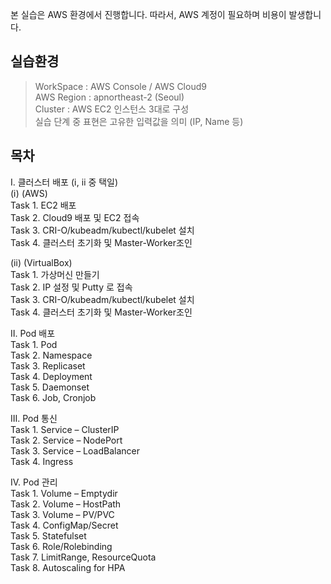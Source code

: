 본 실습은 AWS 환경에서 진행합니다. 따라서, AWS 계정이 필요하며 비용이 발생합니다.

실습환경
--------

> WorkSpace : AWS Console / AWS Cloud9  
> AWS Region : apnortheast-2 (Seoul)  
> Cluster : AWS EC2 인스턴스 3대로 구성  
> 실습 단계 중 표현은 고유한 입력값을 의미 (IP, Name 등)

목차 
----
Ⅰ. 클러스터 배포 (ⅰ, ⅱ 중 택일)  
(ⅰ) (AWS)  
Task 1. EC2 배포  
Task 2. Cloud9 배포 및 EC2 접속  
Task 3. CRI-O/kubeadm/kubectl/kubelet 설치  
Task 4. 클러스터 초기화 및 Master-Worker조인  

(ⅱ) (VirtualBox)  
Task 1. 가상머신 만들기  
Task 2. IP 설정 및 Putty 로 접속  
Task 3. CRI-O/kubeadm/kubectl/kubelet 설치  
Task 4. 클러스터 초기화 및 Master-Worker조인  

Ⅱ. Pod 배포  
Task 1. Pod  
Task 2. Namespace  
Task 3. Replicaset  
Task 4. Deployment  
Task 5. Daemonset   
Task 6. Job, Cronjob  

Ⅲ. Pod 통신  
Task 1. Service – ClusterIP  
Task 2. Service – NodePort  
Task 3. Service – LoadBalancer  
Task 4. Ingress  

Ⅳ. Pod 관리  
Task 1. Volume – Emptydir  
Task 2. Volume – HostPath  
Task 3. Volume – PV/PVC  
Task 4. ConfigMap/Secret  
Task 5. Statefulset  
Task 6. Role/Rolebinding  
Task 7. LimitRange, ResourceQuota  
Task 8. Autoscaling for HPA  
